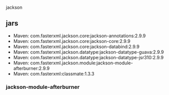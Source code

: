 jackson
## jars
- Maven: com.fasterxml.jackson.core:jackson-annotations:2.9.9
- Maven: com.fasterxml.jackson.core:jackson-core:2.9.9
- Maven: com.fasterxml.jackson.core:jackson-databind:2.9.9
- Maven: com.fasterxml.jackson.datatype:jackson-datatype-guava:2.9.9
- Maven: com.fasterxml.jackson.datatype:jackson-datatype-jsr310:2.9.9
- Maven: com.fasterxml.jackson.module:jackson-module-afterburner:2.9.9
- Maven: com.fasterxml:classmate:1.3.3


### jackson-module-afterburner
